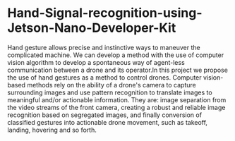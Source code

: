 # Hand-Signal-recognition-using-Jetson-Nano-Developer-Kit
Hand gesture allows precise and instinctive ways to maneuver the complicated
machine. We can develop a method with the use of computer vision algorithm to develop a
spontaneous way of agent-less communication between a drone and its operator.In this project we propose
the use of hand gestures as a method to control drones. Computer vision-based methods
rely on the ability of a drone's camera to capture surrounding images and use pattern
recognition to translate images to meaningful and/or actionable information. They are:
image separation from the video streams of the front camera, creating a robust and reliable
image recognition based on segregated images, and finally conversion of classified
gestures into actionable drone movement, such as takeoff, landing, hovering and so forth.
